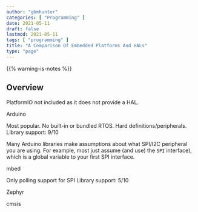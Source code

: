 ```yaml
---
author: "gbmhunter"
categories: [ "Programming" ]
date: 2021-05-11
draft: false
lastmod: 2021-05-11
tags: [ "programming" ]
title: "A Comparison Of Embedded Platforms And HALs"
type: "page"
---
```


{{% warning-is-notes %}}

## Overview

PlatformIO not included as it does not provide a HAL.

Arduino

Most popular.
No built-in or bundled RTOS.
Hard definitions/peripherals.
Library support: 9/10

Many Arduino libraries make assumptions about what SPI/I2C peripheral you are using. For example, most just assume (and use) the `SPI` interface), which is a global variable to your first SPI interface.

mbed

Only polling support for SPI
Library support: 5/10

Zephyr

cmsis
